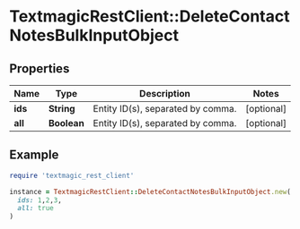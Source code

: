 # TextmagicRestClient::DeleteContactNotesBulkInputObject

## Properties

| Name | Type | Description | Notes |
| ---- | ---- | ----------- | ----- |
| **ids** | **String** | Entity ID(s), separated by comma. | [optional] |
| **all** | **Boolean** | Entity ID(s), separated by comma. | [optional] |

## Example

```ruby
require 'textmagic_rest_client'

instance = TextmagicRestClient::DeleteContactNotesBulkInputObject.new(
  ids: 1,2,3,
  all: true
)
```

